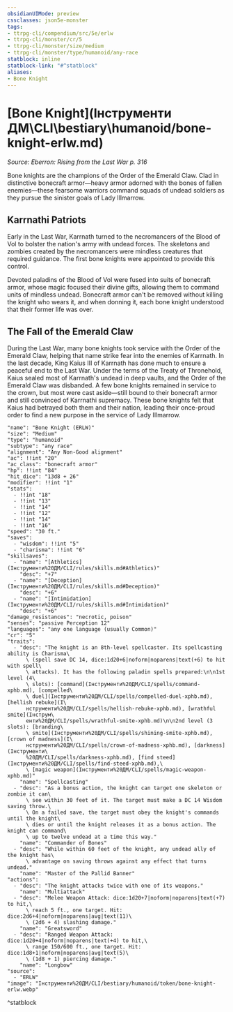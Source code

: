 ```yaml
---
obsidianUIMode: preview
cssclasses: json5e-monster
tags:
- ttrpg-cli/compendium/src/5e/erlw
- ttrpg-cli/monster/cr/5
- ttrpg-cli/monster/size/medium
- ttrpg-cli/monster/type/humanoid/any-race
statblock: inline
statblock-link: "#^statblock"
aliases:
- Bone Knight
---
```

# [Bone Knight](Інструменти ДМ\CLI\bestiary\humanoid/bone-knight-erlw.md)
*Source: Eberron: Rising from the Last War p. 316*  

Bone knights are the champions of the Order of the Emerald Claw. Clad in distinctive bonecraft armor—heavy armor adorned with the bones of fallen enemies—these fearsome warriors command squads of undead soldiers as they pursue the sinister goals of Lady Illmarrow.

## Karrnathi Patriots

Early in the Last War, Karrnath turned to the necromancers of the Blood of Vol to bolster the nation's army with undead forces. The skeletons and zombies created by the necromancers were mindless creatures that required guidance. The first bone knights were appointed to provide this control.

Devoted paladins of the Blood of Vol were fused into suits of bonecraft armor, whose magic focused their divine gifts, allowing them to command units of mindless undead. Bonecraft armor can't be removed without killing the knight who wears it, and when donning it, each bone knight understood that their former life was over.

## The Fall of the Emerald Claw

During the Last War, many bone knights took service with the Order of the Emerald Claw, helping that name strike fear into the enemies of Karrnath. In the last decade, King Kaius III of Karrnath has done much to ensure a peaceful end to the Last War. Under the terms of the Treaty of Thronehold, Kaius sealed most of Karrnath's undead in deep vaults, and the Order of the Emerald Claw was disbanded. A few bone knights remained in service to the crown, but most were cast aside—still bound to their bonecraft armor and still convinced of Karrnathi supremacy. These bone knights felt that Kaius had betrayed both them and their nation, leading their once-proud order to find a new purpose in the service of Lady Illmarrow.

```statblock
"name": "Bone Knight (ERLW)"
"size": "Medium"
"type": "humanoid"
"subtype": "any race"
"alignment": "Any Non-Good alignment"
"ac": !!int "20"
"ac_class": "bonecraft armor"
"hp": !!int "84"
"hit_dice": "13d8 + 26"
"modifier": !!int "1"
"stats":
  - !!int "18"
  - !!int "13"
  - !!int "14"
  - !!int "12"
  - !!int "14"
  - !!int "16"
"speed": "30 ft."
"saves":
  - "wisdom": !!int "5"
  - "charisma": !!int "6"
"skillsaves":
  - "name": "[Athletics](Інструменти%20ДМ/CLI/rules/skills.md#Athletics)"
    "desc": "+7"
  - "name": "[Deception](Інструменти%20ДМ/CLI/rules/skills.md#Deception)"
    "desc": "+6"
  - "name": "[Intimidation](Інструменти%20ДМ/CLI/rules/skills.md#Intimidation)"
    "desc": "+6"
"damage_resistances": "necrotic, poison"
"senses": "passive Perception 12"
"languages": "any one language (usually Common)"
"cr": "5"
"traits":
  - "desc": "The knight is an 8th-level spellcaster. Its spellcasting ability is Charisma\
      \ (spell save DC 14, dice:1d20+6|noform|noparens|text(+6) to hit with spell\
      \ attacks). It has the following paladin spells prepared:\n\n1st level (4\
      \ slots): [command](Інструменти%20ДМ/CLI/spells/command-xphb.md), [compelled\
      \ duel](Інструменти%20ДМ/CLI/spells/compelled-duel-xphb.md), [hellish rebuke](І\
      нструменти%20ДМ/CLI/spells/hellish-rebuke-xphb.md), [wrathful smite](Інструм\
      енти%20ДМ/CLI/spells/wrathful-smite-xphb.md)\n\n2nd level (3 slots): [branding\
      \ smite](Інструменти%20ДМ/CLI/spells/shining-smite-xphb.md), [crown of madness](І\
      нструменти%20ДМ/CLI/spells/crown-of-madness-xphb.md), [darkness](Інструменти\
      %20ДМ/CLI/spells/darkness-xphb.md), [find steed](Інструменти%20ДМ/CLI/spells/find-steed-xphb.md),\
      \ [magic weapon](Інструменти%20ДМ/CLI/spells/magic-weapon-xphb.md)"
    "name": "Spellcasting"
  - "desc": "As a bonus action, the knight can target one skeleton or zombie it can\
      \ see within 30 feet of it. The target must make a DC 14 Wisdom saving throw.\
      \ On a failed save, the target must obey the knight's commands until the knight\
      \ dies or until the knight releases it as a bonus action. The knight can command\
      \ up to twelve undead at a time this way."
    "name": "Commander of Bones"
  - "desc": "While within 60 feet of the knight, any undead ally of the knight has\
      \ advantage on saving throws against any effect that turns undead."
    "name": "Master of the Pallid Banner"
"actions":
  - "desc": "The knight attacks twice with one of its weapons."
    "name": "Multiattack"
  - "desc": "Melee Weapon Attack: dice:1d20+7|noform|noparens|text(+7) to hit,\
      \ reach 5 ft., one target. Hit: dice:2d6+4|noform|noparens|avg|text(11)\
      \ (2d6 + 4) slashing damage."
    "name": "Greatsword"
  - "desc": "Ranged Weapon Attack: dice:1d20+4|noform|noparens|text(+4) to hit,\
      \ range 150/600 ft., one target. Hit: dice:1d8+1|noform|noparens|avg|text(5)\
      \ (1d8 + 1) piercing damage."
    "name": "Longbow"
"source":
  - "ERLW"
"image": "Інструменти%20ДМ/CLI/bestiary/humanoid/token/bone-knight-erlw.webp"
```
^statblock